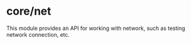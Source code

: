 # core/net

This module provides an API for working with network, such as testing network connection, etc.
